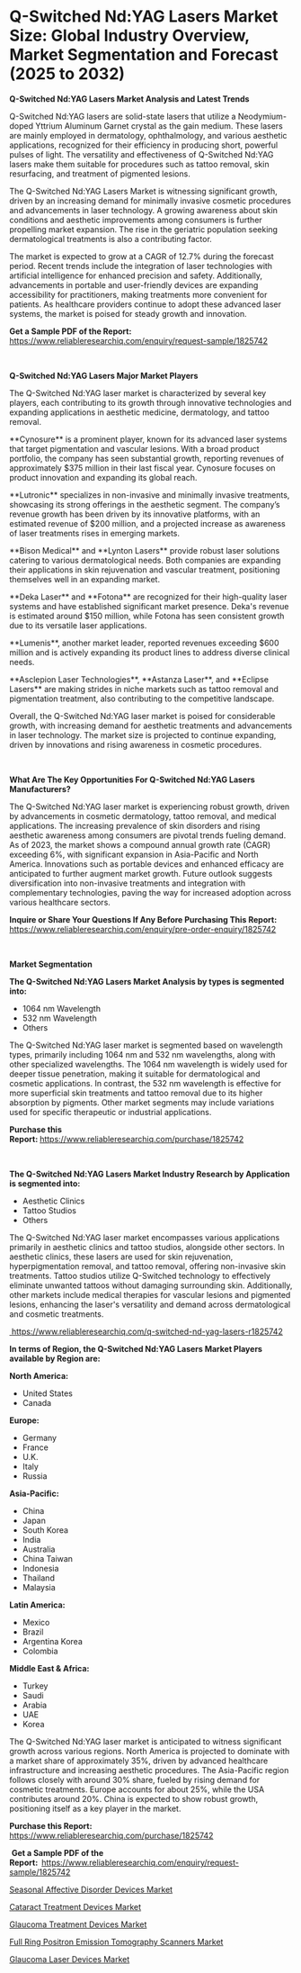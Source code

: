 <p><h1>Q-Switched Nd:YAG Lasers Market Size: Global Industry Overview, Market Segmentation and Forecast (2025 to 2032)</h1></p><p><strong>Q-Switched Nd:YAG Lasers Market Analysis and Latest Trends</strong></p>
<p><p>Q-Switched Nd:YAG lasers are solid-state lasers that utilize a Neodymium-doped Yttrium Aluminum Garnet crystal as the gain medium. These lasers are mainly employed in dermatology, ophthalmology, and various aesthetic applications, recognized for their efficiency in producing short, powerful pulses of light. The versatility and effectiveness of Q-Switched Nd:YAG lasers make them suitable for procedures such as tattoo removal, skin resurfacing, and treatment of pigmented lesions.</p><p>The Q-Switched Nd:YAG Lasers Market is witnessing significant growth, driven by an increasing demand for minimally invasive cosmetic procedures and advancements in laser technology. A growing awareness about skin conditions and aesthetic improvements among consumers is further propelling market expansion. The rise in the geriatric population seeking dermatological treatments is also a contributing factor. </p><p>The market is expected to grow at a CAGR of 12.7% during the forecast period. Recent trends include the integration of laser technologies with artificial intelligence for enhanced precision and safety. Additionally, advancements in portable and user-friendly devices are expanding accessibility for practitioners, making treatments more convenient for patients. As healthcare providers continue to adopt these advanced laser systems, the market is poised for steady growth and innovation.</p></p>
<p><strong>Get a Sample PDF of the Report:&nbsp;</strong> <a href="https://www.reliableresearchiq.com/enquiry/request-sample/1825742?utm_campaign=1842&utm_medium=2&utm_source=Github&utm_content=ia&utm_term=05032025&utm_id=q-switched-ndyag-lasers">https://www.reliableresearchiq.com/enquiry/request-sample/1825742</a></p>
<p>&nbsp;</p>
<p><strong>Q-Switched Nd:YAG Lasers Major Market Players</strong></p>
<p><p>The Q-Switched Nd:YAG laser market is characterized by several key players, each contributing to its growth through innovative technologies and expanding applications in aesthetic medicine, dermatology, and tattoo removal.</p><p>**Cynosure** is a prominent player, known for its advanced laser systems that target pigmentation and vascular lesions. With a broad product portfolio, the company has seen substantial growth, reporting revenues of approximately $375 million in their last fiscal year. Cynosure focuses on product innovation and expanding its global reach.</p><p>**Lutronic** specializes in non-invasive and minimally invasive treatments, showcasing its strong offerings in the aesthetic segment. The company’s revenue growth has been driven by its innovative platforms, with an estimated revenue of $200 million, and a projected increase as awareness of laser treatments rises in emerging markets.</p><p>**Bison Medical** and **Lynton Lasers** provide robust laser solutions catering to various dermatological needs. Both companies are expanding their applications in skin rejuvenation and vascular treatment, positioning themselves well in an expanding market.</p><p>**Deka Laser** and **Fotona** are recognized for their high-quality laser systems and have established significant market presence. Deka's revenue is estimated around $150 million, while Fotona has seen consistent growth due to its versatile laser applications.</p><p>**Lumenis**, another market leader, reported revenues exceeding $600 million and is actively expanding its product lines to address diverse clinical needs. </p><p>**Asclepion Laser Technologies**, **Astanza Laser**, and **Eclipse Lasers** are making strides in niche markets such as tattoo removal and pigmentation treatment, also contributing to the competitive landscape.</p><p>Overall, the Q-Switched Nd:YAG laser market is poised for considerable growth, with increasing demand for aesthetic treatments and advancements in laser technology. The market size is projected to continue expanding, driven by innovations and rising awareness in cosmetic procedures.</p></p>
<p>&nbsp;</p>
<p><strong>What Are The Key Opportunities For Q-Switched Nd:YAG Lasers Manufacturers?</strong></p>
<p><p>The Q-Switched Nd:YAG laser market is experiencing robust growth, driven by advancements in cosmetic dermatology, tattoo removal, and medical applications. The increasing prevalence of skin disorders and rising aesthetic awareness among consumers are pivotal trends fueling demand. As of 2023, the market shows a compound annual growth rate (CAGR) exceeding 6%, with significant expansion in Asia-Pacific and North America. Innovations such as portable devices and enhanced efficacy are anticipated to further augment market growth. Future outlook suggests diversification into non-invasive treatments and integration with complementary technologies, paving the way for increased adoption across various healthcare sectors.</p></p>
<p><strong>Inquire or Share Your Questions If Any Before Purchasing This Report:</strong> <a href="https://www.reliableresearchiq.com/enquiry/pre-order-enquiry/1825742?utm_campaign=1842&utm_medium=2&utm_source=Github&utm_content=ia&utm_term=05032025&utm_id=q-switched-ndyag-lasers">https://www.reliableresearchiq.com/enquiry/pre-order-enquiry/1825742</a></p>
<p>&nbsp;</p>
<p><strong>Market Segmentation</strong></p>
<p><strong>The Q-Switched Nd:YAG Lasers Market Analysis by types is segmented into:</strong></p>
<p><ul><li>1064 nm Wavelength</li><li>532 nm Wavelength</li><li>Others</li></ul></p>
<p><p>The Q-Switched Nd:YAG laser market is segmented based on wavelength types, primarily including 1064 nm and 532 nm wavelengths, along with other specialized wavelengths. The 1064 nm wavelength is widely used for deeper tissue penetration, making it suitable for dermatological and cosmetic applications. In contrast, the 532 nm wavelength is effective for more superficial skin treatments and tattoo removal due to its higher absorption by pigments. Other market segments may include variations used for specific therapeutic or industrial applications.</p></p>
<p><strong>Purchase this Report:&nbsp;</strong><a href="https://www.reliableresearchiq.com/purchase/1825742?utm_campaign=1842&utm_medium=2&utm_source=Github&utm_content=ia&utm_term=05032025&utm_id=q-switched-ndyag-lasers">https://www.reliableresearchiq.com/purchase/1825742</a></p>
<p>&nbsp;</p>
<p><strong>The Q-Switched Nd:YAG Lasers Market Industry Research by Application is segmented into:</strong></p>
<p><ul><li>Aesthetic Clinics</li><li>Tattoo Studios</li><li>Others</li></ul></p>
<p><p>The Q-Switched Nd:YAG laser market encompasses various applications primarily in aesthetic clinics and tattoo studios, alongside other sectors. In aesthetic clinics, these lasers are used for skin rejuvenation, hyperpigmentation removal, and tattoo removal, offering non-invasive skin treatments. Tattoo studios utilize Q-Switched technology to effectively eliminate unwanted tattoos without damaging surrounding skin. Additionally, other markets include medical therapies for vascular lesions and pigmented lesions, enhancing the laser's versatility and demand across dermatological and cosmetic treatments.</p></p>
<p><a href="https://www.reliableresearchiq.com/q-switched-nd-yag-lasers-r1825742?utm_campaign=1842&utm_medium=2&utm_source=Github&utm_content=ia&utm_term=05032025&utm_id=q-switched-ndyag-lasers">&nbsp;https://www.reliableresearchiq.com/q-switched-nd-yag-lasers-r1825742</a></p>
<p><strong>In terms of Region, the Q-Switched Nd:YAG Lasers Market Players available by Region are:</strong></p>
<p>
    <p> <strong> North America: </strong>
        <ul>
            <li>United States</li>
            <li>Canada</li>
        </ul>
        </p> 
    <p> <strong> Europe: </strong>
        <ul>
            <li>Germany</li>
            <li>France</li>
            <li>U.K.</li>
            <li>Italy</li>
            <li>Russia</li>
        </ul>
        </p> 
    <p> <strong> Asia-Pacific: </strong>
        <ul>
            <li>China</li>
            <li>Japan</li>
            <li>South Korea</li>
            <li>India</li>
            <li>Australia</li>
            <li>China Taiwan</li>
            <li>Indonesia</li>
            <li>Thailand</li>
            <li>Malaysia</li>
        </ul>
        </p> 
    <p> <strong> Latin America: </strong>
        <ul>
            <li>Mexico</li>
            <li>Brazil</li>
            <li>Argentina Korea</li>
            <li>Colombia</li>
        </ul>
        </p> 
    <p> <strong> Middle East & Africa: </strong>
        <ul>
            <li>Turkey</li>
            <li>Saudi</li>
            <li>Arabia</li>
            <li>UAE</li>
            <li>Korea</li>
        </ul>
    </p>
    </p>
<p><p>The Q-Switched Nd:YAG laser market is anticipated to witness significant growth across various regions. North America is projected to dominate with a market share of approximately 35%, driven by advanced healthcare infrastructure and increasing aesthetic procedures. The Asia-Pacific region follows closely with around 30% share, fueled by rising demand for cosmetic treatments. Europe accounts for about 25%, while the USA contributes around 20%. China is expected to show robust growth, positioning itself as a key player in the market.</p></p>
<p><strong>Purchase this Report: </strong><a href="https://www.reliableresearchiq.com/purchase/1825742?utm_campaign=1842&utm_medium=2&utm_source=Github&utm_content=ia&utm_term=05032025&utm_id=q-switched-ndyag-lasers">https://www.reliableresearchiq.com/purchase/1825742</a></p>
<p>&nbsp;<strong>Get a Sample PDF of the Report:&nbsp;&nbsp;</strong><a href="https://www.reliableresearchiq.com/enquiry/request-sample/1825742?utm_campaign=1842&utm_medium=2&utm_source=Github&utm_content=ia&utm_term=05032025&utm_id=q-switched-ndyag-lasers">https://www.reliableresearchiq.com/enquiry/request-sample/1825742</a></p>
<p><strong></strong></p>
<p><p><a href="https://github.com/heinslakey2x/Market-Research-Report-List-1/blob/main/seasonal-affective-disorder-devices-market.md?utm_campaign=1842&utm_medium=2&utm_source=Github&utm_content=ia&utm_term=05032025&utm_id=q-switched-ndyag-lasers">Seasonal Affective Disorder Devices Market</a></p><p><a href="https://github.com/bauldlimle6h/Market-Research-Report-List-1/blob/main/cataract-treatment-devices-market.md?utm_campaign=1842&utm_medium=2&utm_source=Github&utm_content=ia&utm_term=05032025&utm_id=q-switched-ndyag-lasers">Cataract Treatment Devices Market</a></p><p><a href="https://github.com/shimweummul/Market-Research-Report-List-1/blob/main/glaucoma-treatment-devices-market.md?utm_campaign=1842&utm_medium=2&utm_source=Github&utm_content=ia&utm_term=05032025&utm_id=q-switched-ndyag-lasers">Glaucoma Treatment Devices Market</a></p><p><a href="https://github.com/buseknoden2b/Market-Research-Report-List-1/blob/main/full-ring-positron-emission-tomography-scanners-market.md?utm_campaign=1842&utm_medium=2&utm_source=Github&utm_content=ia&utm_term=05032025&utm_id=q-switched-ndyag-lasers">Full Ring Positron Emission Tomography Scanners Market</a></p><p><a href="https://github.com/sternymkere4/Market-Research-Report-List-1/blob/main/glaucoma-laser-devices-market.md?utm_campaign=1842&utm_medium=2&utm_source=Github&utm_content=ia&utm_term=05032025&utm_id=q-switched-ndyag-lasers">Glaucoma Laser Devices Market</a></p></p>